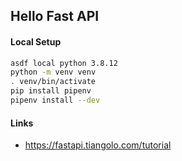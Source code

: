 ## Hello Fast API

#### Local Setup
```sh
asdf local python 3.8.12
python -m venv venv
. venv/bin/activate
pip install pipenv
pipenv install --dev
```

#### Links
- https://fastapi.tiangolo.com/tutorial
